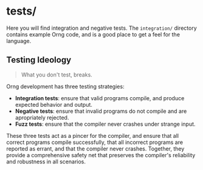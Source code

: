 # tests/

Here you will find integration and negative tests. The `integration/` directory contains example Orng code, and is a good place to get a feel for the language. 

## Testing Ideology

> What you don't test, breaks.

Orng development has three testing strategies:
- __Integration tests__: ensure that valid programs compile, and produce expected behavior and output.
- __Negative tests__: ensure that invalid programs do not compile and are apropriately rejected.
- __Fuzz tests__: ensure that the compiler never crashes under strange input.

These three tests act as a pincer for the compiler, and ensure that all correct programs compile successfully, that all incorrect programs are reported as errant, and that the compiler never crashes. Together, they provide a comprehensive safety net that preserves the compiler's reliability and robustness in all scenarios.
